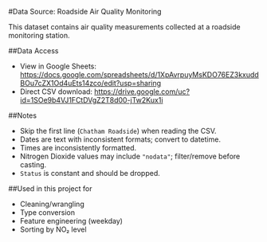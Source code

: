 #Data Source: Roadside Air Quality Monitoring

This dataset contains air quality measurements collected at a roadside monitoring station.

##Data Access
- View in Google Sheets: https://docs.google.com/spreadsheets/d/1XpAvrpuyMsKDO76EZ3kxuddBOu7cZX1Od4uEts14zco/edit?usp=sharing
- Direct CSV download: https://drive.google.com/uc?id=1SOe9b4VJ1FCtDVgZ2T8d00-jTw2Kux1i

##Notes
- Skip the first line (`Chatham Roadside`) when reading the CSV.
- Dates are text with inconsistent formats; convert to datetime.
- Times are inconsistently formatted.
- Nitrogen Dioxide values may include `"nodata"`; filter/remove before casting.
- `Status` is constant and should be dropped.

##Used in this project for
- Cleaning/wrangling
- Type conversion
- Feature engineering (weekday)
- Sorting by NO₂ level
